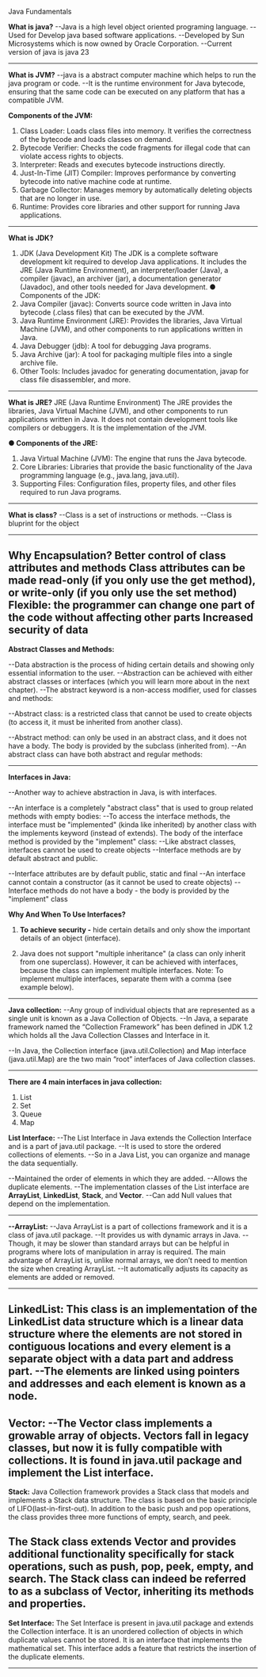 Java Fundamentals

**What is java?**
--Java is a high level object oriented programing language.
--Used for Develop java based software applications.
--Developed by Sun Microsystems which is now owned by Oracle Corporation.
--Current version of java is java 23

---------------------------------------------------------------------------------

**What is JVM?**
--java is a abstract computer machine which helps to run the java program or code.
--It is the runtime environment for Java bytecode, ensuring that the same code
can be executed on any platform that has a compatible JVM.

**Components of the JVM:**
1. Class Loader: Loads class files into memory. It verifies the correctness of the
   bytecode and loads classes on demand.
2. Bytecode Verifier: Checks the code fragments for illegal code that can violate
   access rights to objects.
3. Interpreter: Reads and executes bytecode instructions directly.
4. Just-In-Time (JIT) Compiler: Improves performance by converting bytecode into
   native machine code at runtime.
5. Garbage Collector: Manages memory by automatically deleting objects that are
   no longer in use.
6. Runtime: Provides core libraries and other support for running Java applications.
-----------------------------------------------------------------------------------------------

**What is JDK?**
1. JDK (Java Development Kit)
   The JDK is a complete software development kit required to develop Java applications. It
   includes the JRE (Java Runtime Environment), an interpreter/loader (Java), a compiler
   (javac), an archiver (jar), a documentation generator (Javadoc), and other tools needed
   for Java development.
   ● Components of the JDK:
1. Java Compiler (javac): Converts source code written in Java into bytecode
   (.class files) that can be executed by the JVM.
2. Java Runtime Environment (JRE): Provides the libraries, Java Virtual Machine
   (JVM), and other components to run applications written in Java.
3. Java Debugger (jdb): A tool for debugging Java programs.
4. Java Archive (jar): A tool for packaging multiple files into a single archive file.
5. Other Tools: Includes javadoc for generating documentation, javap for class
   file disassembler, and more.

----------------------------------------------------------------------------------------------------------------------------

**What is JRE?**
JRE (Java Runtime Environment)
The JRE provides the libraries, Java Virtual Machine (JVM), and other components to
run applications written in Java. It does not contain development tools like compilers or
debuggers. It is the implementation of the JVM.

**● Components of the JRE:**
1. Java Virtual Machine (JVM): The engine that runs the Java bytecode.
2. Core Libraries: Libraries that provide the basic functionality of the Java
   programming language (e.g., java.lang, java.util).
3. Supporting Files: Configuration files, property files, and other files required to
   run Java programs.

---------------------------------------------------------------------------------------------------------------------

**What is class?**
--Class is a set of instructions or methods.
--Class is bluprint for the object

------------------------------------------------------------------------------------------------------------



**Why Encapsulation?**
Better control of class attributes and methods
Class attributes can be made read-only (if you only use the get method), or write-only (if you only use the set method)
Flexible: the programmer can change one part of the code without affecting other parts
Increased security of data
----------------------------------------------------------------------------------------------------------------------------------------

**Abstract Classes and Methods:**

--Data abstraction is the process of hiding certain details and showing only essential information to the user.
--Abstraction can be achieved with either abstract classes or interfaces (which you will learn more about in the next chapter).
--The abstract keyword is a non-access modifier, used for classes and methods:

--Abstract class: is a restricted class that cannot be used to create objects (to access it, it must be inherited from another class).

--Abstract method: can only be used in an abstract class, and it does not have a body. The body is provided by the subclass (inherited from).
--An abstract class can have both abstract and regular methods:

---------------------------------------------------------------------------------------------------------------------------------------------------------------

**Interfaces in Java:**

--Another way to achieve abstraction in Java, is with interfaces.

--An interface is a completely "abstract class" that is used to group related methods with empty bodies:
--To access the interface methods, the interface must be "implemented" (kinda like inherited) by another class with the implements keyword (instead of extends). The body of the interface method is provided by the "implement" class:
--Like abstract classes, interfaces cannot be used to create objects
--Interface methods are by default abstract and public.

--Interface attributes are by default public, static and final
--An interface cannot contain a constructor (as it cannot be used to create objects)
--Interface methods do not have a body - the body is provided by the "implement" class


**Why And When To Use Interfaces?**
1) **To achieve security -** hide certain details and only show the important details of an object (interface).

2) Java does not support "multiple inheritance" (a class can only inherit from one superclass). However, it can be achieved with interfaces, because the class can implement multiple interfaces. Note: To implement multiple interfaces, separate them with a comma (see example below).

-------------------------------------------------------------------------------------------------------------------------------------------------------------

**Java collection:**
--Any group of individual objects that are represented as a single unit is known as a Java Collection of Objects. 
--In Java, a separate framework named the “Collection Framework” has been defined in JDK 1.2 which holds all the Java Collection Classes and Interface in it.

--In Java, the Collection interface (java.util.Collection) and Map interface (java.util.Map) are the two main “root” interfaces of Java collection classes.

--------------------------------------------------------------------------------------------------------------------------------------------------------------------

**There are 4 main interfaces in java collection:**
1) List
2) Set
3) Queue
4) Map

**List Interface:**
--The List Interface in Java extends the Collection Interface and is a part of java.util package. 
--It is used to store the ordered collections of elements. 
--So in a Java List, you can organize and manage the data sequentially.

--Maintained the order of elements in which they are added.
--Allows the duplicate elements.
--The implementation classes of the List interface are **ArrayList**, **LinkedList**, **Stack**, and **Vector**.
--Can add Null values that depend on the implementation.

----------------------------------------------------------------------------------------------------------------------------------

**--ArrayList:**
--Java ArrayList is a part of collections framework and it is a class of java.util package. 
--It provides us with dynamic arrays in Java. 
--Though, it may be slower than standard arrays but can be helpful in programs where lots of manipulation in array is required. The main advantage of ArrayList is, unlike normal arrays, we don’t need to mention the size when creating ArrayList. 
--It automatically adjusts its capacity as elements are added or removed.

------------------------------------------------------------------

**LinkedList:**
This class is an implementation of the LinkedList data structure which is a linear data structure where the elements are not stored in contiguous locations and every element is a separate object with a data part and address part.
--The elements are linked using pointers and addresses and each element is known as a node. 
-----------------------------------------------------

**Vector:**
--The Vector class implements a growable array of objects. Vectors fall in legacy classes, but now it is fully compatible with collections. It is found in java.util package and implement the List interface.
---------------------------------------------------------

**Stack:**
Java Collection framework provides a Stack class that models and implements a Stack data structure. The class is based on the basic principle of LIFO(last-in-first-out). In addition to the basic push and pop operations, the class provides three more functions of empty, search, and peek.

The Stack class extends Vector and provides additional functionality specifically for stack operations, such as push, pop, peek, empty, and search.
The Stack class can indeed be referred to as a subclass of Vector, inheriting its methods and properties.
-------------------------------------------------------------------------

**Set Interface:**
The Set Interface is present in java.util package and extends the Collection interface. It is an unordered collection of objects in which duplicate values cannot be stored. It is an interface that implements the mathematical set. This interface adds a feature that restricts the insertion of the duplicate elements.

--------------------------------------------------------------------------

